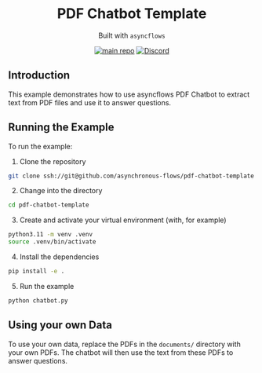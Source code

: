 <div align="center">
<h1>
PDF Chatbot Template
</h1>

Built with `asyncflows`

[![main repo](https://img.shields.io/badge/main_repo-1f425f)](https://github.com/asynchronous-flows/asyncflows)
[![Discord](https://img.shields.io/badge/discord-7289da)](https://discord.gg/AGZ6GrcJCh)

</div>

## Introduction

This example demonstrates how to use asyncflows PDF Chatbot to extract text from PDF files and use it to answer questions.

## Running the Example

To run the example:

1. Clone the repository

```bash
git clone ssh://git@github.com/asynchronous-flows/pdf-chatbot-template
```

2. Change into the directory

```bash
cd pdf-chatbot-template
```

3. Create and activate your virtual environment (with, for example)

```bash
python3.11 -m venv .venv
source .venv/bin/activate
```

4. Install the dependencies

```bash
pip install -e .
```

5. Run the example

```bash
python chatbot.py
```

## Using your own Data

To use your own data, replace the PDFs in the `documents/` directory with your own PDFs. The chatbot will then use the text from these PDFs to answer questions.